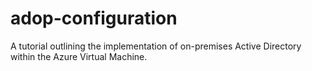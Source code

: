 # adop-configuration
A tutorial outlining the implementation of on-premises Active Directory within the Azure Virtual Machine.
